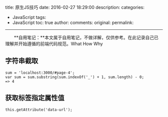 title: 原生JS技巧
date: 2016-02-27 18:29:00
description: 
categories:
- JavaScript
tags:
- JavaScript
toc: true
author:
comments:
original:
permalink: 
---

　　**自用笔记：**本文属于自用笔记，不做详解，仅供参考。在此记录自己已理解并开始遵循的前端代码规范。What How Why

<!-- more -->

## 字符串截取

```
sum = 'localhost:3000/#page-4';
var sum = sum.substring(sum.indexOf('_') + 1, sum.length) - 0;
=> 4
```

## 获取标签指定属性值

```
this.getAttribute('data-url');
```